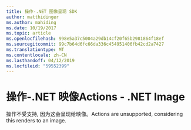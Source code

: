 ```yaml
---
title: 操作-.NET 图像呈现 SDK
author: matthidinger
ms.author: mahiding
ms.date: 10/19/2017
ms.topic: article
ms.openlocfilehash: 998e5a37c5004a29db14cf20f65b2981864f18ef
ms.sourcegitcommit: 99c7b64d6fc66da336c454951406fb42cd2a7427
ms.translationtype: MT
ms.contentlocale: zh-CN
ms.lasthandoff: 04/12/2019
ms.locfileid: "59552399"
---
```

# <a name="actions---net-image"></a><span data-ttu-id="d603e-102">操作-.NET 映像</span><span class="sxs-lookup"><span data-stu-id="d603e-102">Actions - .NET Image</span></span>

<span data-ttu-id="d603e-103">操作不受支持, 因为这会呈现给映像。</span><span class="sxs-lookup"><span data-stu-id="d603e-103">Actions are unsupported, considering this renders to an image.</span></span>